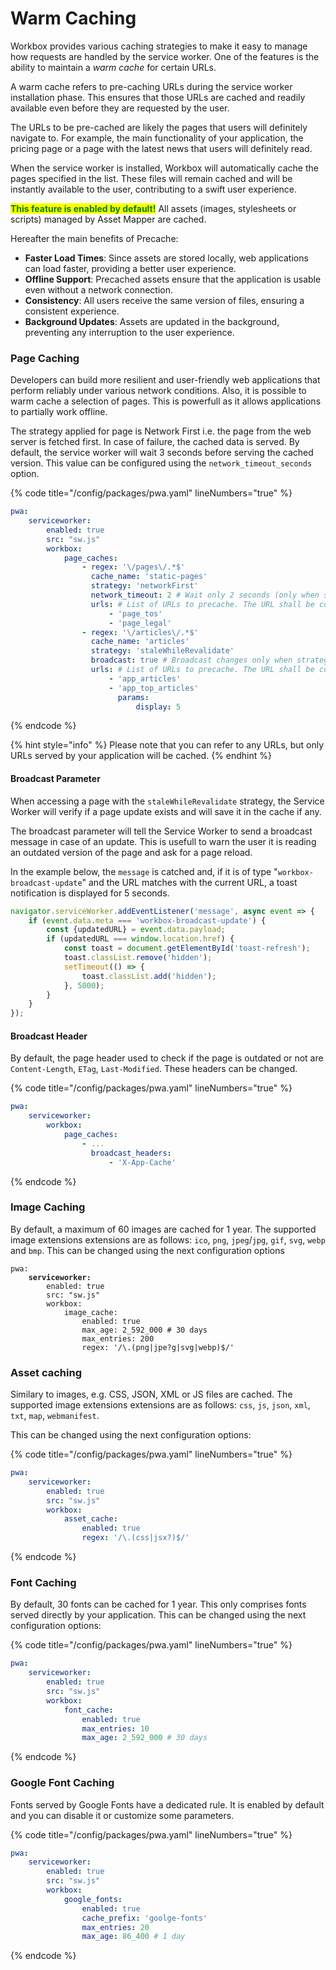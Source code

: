 # Warm Caching

Workbox provides various caching strategies to make it easy to manage how requests are handled by the service worker. One of the features is the ability to maintain a _warm cache_ for certain URLs.

A warm cache refers to pre-caching URLs during the service worker installation phase. This ensures that those URLs are cached and readily available even before they are requested by the user.

The URLs to be pre-cached are likely the pages that users will definitely navigate to. For example, the main functionality of your application, the pricing page or a page with the latest news that users will definitely read.

When the service worker is installed, Workbox will automatically cache the pages specified in the list. These files will remain cached and will be instantly available to the user, contributing to a swift user experience.

<mark style="color:green;">**This feature is enabled by default!**</mark> All assets (images, stylesheets or scripts) managed by Asset Mapper are cached.

Hereafter the main benefits of Precache:

* **Faster Load Times**: Since assets are stored locally, web applications can load faster, providing a better user experience.
* **Offline Support**: Precached assets ensure that the application is usable even without a network connection.
* **Consistency**: All users receive the same version of files, ensuring a consistent experience.
* **Background Updates**: Assets are updated in the background, preventing any interruption to the user experience.

### Page Caching

Developers can build more resilient and user-friendly web applications that perform reliably under various network conditions. Also, it is possible to warm cache a selection of pages. This is powerfull as it allows applications to partially work offline.

The strategy applied for page is Network First i.e. the page from the web server is fetched first. In case of failure, the cached data is served. By default, the service worker will wait 3 seconds before serving the cached version. This value can be configured using the `network_timeout_seconds` option.

{% code title="/config/packages/pwa.yaml" lineNumbers="true" %}
```yaml
pwa:
    serviceworker:
        enabled: true
        src: "sw.js"
        workbox:
            page_caches:
                - regex: '\/pages\/.*$'
                  cache_name: 'static-pages'
                  strategy: 'networkFirst'
                  network_timeout: 2 # Wait only 2 seconds (only when strategy = networkFirst
                  urls: # List of URLs to precache. The URL shall be comprised within the regex
                      - 'page_tos'
                      - 'page_legal'
                - regex: '\/articles\/.*$'
                  cache_name: 'articles'
                  strategy: 'staleWhileRevalidate'
                  broadcast: true # Broadcast changes only when strategy = staleWhileRevalidate
                  urls: # List of URLs to precache. The URL shall be comprised within the regex
                      - 'app_articles'
                      - 'app_top_articles'
                        params:
                            display: 5
```
{% endcode %}

{% hint style="info" %}
Please note that you can refer to any URLs, but only URLs served by your application will be cached.
{% endhint %}

#### Broadcast Parameter

When accessing a page with the `staleWhileRevalidate` strategy, the Service Worker will verify if a page update exists and will save it in the cache if any.

The broadcast parameter will tell the Service Worker to send a broadcast message in case of an update. This is usefull to warn the user it is reading an outdated version of the page and ask for a page reload.&#x20;

In the example below, the `message` is catched and, if it is of type "`workbox-broadcast-update`" and the URL matches with the current URL, a toast notification is displayed for 5 seconds.

```javascript
navigator.serviceWorker.addEventListener('message', async event => {
    if (event.data.meta === 'workbox-broadcast-update') {
        const {updatedURL} = event.data.payload;
        if (updatedURL === window.location.href) {
            const toast = document.getElementById('toast-refresh');
            toast.classList.remove('hidden');
            setTimeout(() => {
                toast.classList.add('hidden');
            }, 5000);
        }
    }
});
```

#### Broadcast Header

By default, the page header used to check if the page is outdated or not are `Content-Length`, `ETag`, `Last-Modified`. These headers can be changed.

{% code title="/config/packages/pwa.yaml" lineNumbers="true" %}
```yaml
pwa:
    serviceworker:
        workbox:
            page_caches:
                - ...
                  broadcast_headers:
                      - 'X-App-Cache'
```
{% endcode %}

### Image Caching

By default, a maximum of 60 images are cached for 1 year. The supported image extensions extensions are as follows: `ico`, `png`, `jpeg`/`jpg`, `gif`, `svg`, `webp` and `bmp`. This can be changed using the next configuration options

<pre class="language-yaml" data-title="/config/packages/pwa.yaml" data-line-numbers><code class="lang-yaml">pwa:
<strong>    serviceworker:
</strong>        enabled: true
        src: "sw.js"
        workbox:
            image_cache:
                enabled: true
                max_age: 2_592_000 # 30 days
                max_entries: 200
                regex: '/\.(png|jpe?g|svg|webp)$/'
</code></pre>

### Asset caching

Similary to images, e.g. CSS, JSON, XML or JS files are cached. The supported image extensions extensions are as follows: `css`, `js`, `json`, `xml`, `txt`, `map`, `webmanifest`.

This can be changed using the next configuration options:

{% code title="/config/packages/pwa.yaml" lineNumbers="true" %}
```yaml
pwa:
    serviceworker:
        enabled: true
        src: "sw.js"
        workbox:
            asset_cache:
                enabled: true
                regex: '/\.(css|jsx?)$/'
```
{% endcode %}

### Font Caching

By default, 30 fonts can be cached for 1 year. This only comprises fonts served directly by your application. This can be changed using the next configuration options:

{% code title="/config/packages/pwa.yaml" lineNumbers="true" %}
```yaml
pwa:
    serviceworker:
        enabled: true
        src: "sw.js"
        workbox:
            font_cache:
                enabled: true
                max_entries: 10
                max_age: 2_592_000 # 30 days
```
{% endcode %}

### Google Font Caching

Fonts served by Google Fonts have a dedicated rule. It is enabled by default and you can disable it or customize some parameters.

{% code title="/config/packages/pwa.yaml" lineNumbers="true" %}
```yaml
pwa:
    serviceworker:
        enabled: true
        src: "sw.js"
        workbox:
            google_fonts:
                enabled: true
                cache_prefix: 'goolge-fonts'
                max_entries: 20
                max_age: 86_400 # 1 day
```
{% endcode %}

